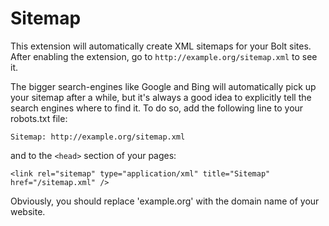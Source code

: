 Sitemap
=======

This extension will automatically create XML sitemaps for your Bolt sites. After
enabling the extension, go to `http://example.org/sitemap.xml` to see it.

The bigger search-engines like Google and Bing will automatically pick up your
sitemap after a while, but it's always a good idea to explicitly tell the search
engines where to find it. To do so, add the following line to your robots.txt
file:

    Sitemap: http://example.org/sitemap.xml
    
and to the `<head>` section of your pages:

    <link rel="sitemap" type="application/xml" title="Sitemap" href="/sitemap.xml" />

Obviously, you should replace 'example.org' with the domain name of your website.
